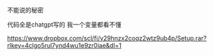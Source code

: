 不能说的秘密

代码全是chatgpt写的 我一个变量都看不懂

https://www.dropbox.com/scl/fi/v29hnzx2coqz2wtz9ub4p/Setup.rar?rlkey=4clgo5rul7ynd4wu1e9zr0iae&dl=1

